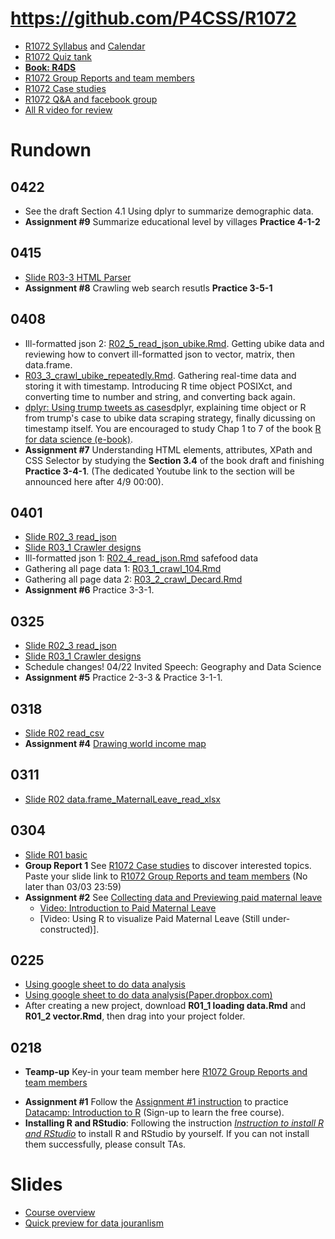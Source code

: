 # https://github.com/P4CSS/R1072 
* [R1072 Syllabus](R1072_Syllabus.md) and [Calendar](https://paper.dropbox.com/doc/R1072-Syllabus--AZd6GlrDOYiIye~0x69c0Yg6Ag-zro9ljIu9v5hRwC6IjAiF#:uid=920393965488318189427929&h2=Calendar)
* [R1072 Quiz tank](https://docs.google.com/document/d/1yfiup5vOpzjW6cqhNcavAH0TPmQ9LEPY9fth8wwuzXE/edit?usp=sharing)
* **[Book: R4DS](https://docs.google.com/document/d/1e7jd9TAi1hppu0di5yZsDXbwoX2oAJ2O4l6UESVJePU/edit?usp=sharing)**
* [R1072 Group Reports and team members](https://paper.dropbox.com/doc/R1072-Group-Reports--AXvyCgGTcL5T1NODoHGmqNwMAg-nm06vnUBbKXdiJQZHRKhW)
* [R1072 Case studies](https://paper.dropbox.com/doc/R1072-Readings--AXvcyB39NbHt0TsoMQ3Uw7~fAg-GE6FqWbMQlTUDITISdaU5)
* [R1072 Q&A and facebook group](https://www.facebook.com/groups/R1072)
* [All R video for review](https://www.youtube.com/playlist?list=PLK0n8HKZQ_VfJcqBGlcAc0IKoY00mdF1B)




# Rundown


## 0422
* See the draft Section 4.1 Using dplyr to summarize demographic data.
* **Assignment #9** Summarize educational level by villages **Practice 4-1-2**

## 0415 
* [Slide R03-3 HTML Parser](https://docs.google.com/presentation/d/1xS7jfahx8t7WuYmSbe4qfUjs0L7u3CgaqLADmcerGso/edit?usp=sharing)
* **Assignment #8** Crawling web search resutls **Practice 3-5-1**

## 0408
* Ill-formatted json 2: [R02_5_read_json_ubike.Rmd](R02_5_read_json_ubike.Rmd). Getting ubike data and reviewing how to convert ill-formatted json to vector, matrix, then data.frame.
* [R03_3_crawl_ubike_repeatedly.Rmd](R03_3_crawl_ubike_repeatedly.Rmd). Gathering real-time data and storing it with timestamp. Introducing R time object POSIXct, and converting time to number and string, and converting back again.
* [dplyr: Using trump tweets as cases](https://docs.google.com/presentation/d/1XObGWzjldqcXuPQ8o4GyUkHAPSaujuBUyjhE5aYI8vQ/edit?usp=sharing)dplyr, explaining time object or R from trump's case to ubike data scraping strategy, finally dicussing on timestamp itself. You are encouraged to study Chap 1 to 7 of the book [R for data science (e-book)](https://r4ds.had.co.nz/index.html).
* **Assignment #7** Understanding HTML elements, attributes, XPath and CSS Selector by studying the **Section 3.4** of the book draft and finishing **Practice 3-4-1**. (The dedicated Youtube link to the section will be announced here after 4/9 00:00).  

## 0401
* [Slide R02_3 read_json](https://docs.google.com/presentation/d/15k3cEw3ogBP5Cg5k5RZb0s4kVqoTDKuYJ67OUO043P4/edit?usp=sharing)
* [Slide R03_1 Crawler designs](https://drive.google.com/open?id=1DCveWYpwlR4xfbySKVoikgdme5W71Pp57vyxSojr7XE)
* Ill-formatted json 1: [R02_4_read_json.Rmd](R02_4_read_json.Rmd) safefood data
* Gathering all page data 1: [R03_1_crawl_104.Rmd](R03_1_crawl_104.Rmd)
* Gathering all page data 2: [R03_2_crawl_Decard.Rmd](R03_2_crawl_Decard.Rmd)
* **Assignment #6** Practice 3-3-1.


## 0325
* [Slide R02_3 read_json](https://docs.google.com/presentation/d/15k3cEw3ogBP5Cg5k5RZb0s4kVqoTDKuYJ67OUO043P4/edit?usp=sharing)
* [Slide R03_1 Crawler designs](https://drive.google.com/open?id=1DCveWYpwlR4xfbySKVoikgdme5W71Pp57vyxSojr7XE)
* Schedule changes! 04/22 Invited Speech: Geography and Data Science
* **Assignment #5** Practice 2-3-3 & Practice 3-1-1.

## 0318
* [Slide R02 read_csv](https://docs.google.com/presentation/d/1vzJL2YU-kWKeM66bLxRFrdXLleWC_mbRFhXi-xkDuqM/edit?usp=sharing)
* **Assignment #4** [Drawing world income map](https://github.com/P4CSS/Assignments/blob/master/02_incomemap.md)

## 0311
* [Slide R02 data.frame_MaternalLeave_read_xlsx](https://docs.google.com/presentation/d/1evDPBwA9UJ2ubhwiQWK0XYZiaCzUWLKIeRftwMPd-EI/edit?usp=sharing)


## 0304
* [Slide R01 basic](https://docs.google.com/presentation/d/1gvWK2qDZuwR7lRrCLfVwfzrMBt1Dw2yFcG8LeoNgLrA/edit?usp=sharing)
* **Group Report 1** See [R1072 Case studies](https://paper.dropbox.com/doc/R1072-Readings--AXvcyB39NbHt0TsoMQ3Uw7~fAg-GE6FqWbMQlTUDITISdaU5) to discover interested topics. Paste your slide link to [R1072 Group Reports and team members](https://paper.dropbox.com/doc/R1072-Group-Reports--AXvyCgGTcL5T1NODoHGmqNwMAg-nm06vnUBbKXdiJQZHRKhW) (No later than 03/03 23:59)
* **Assignment #2** See [Collecting data and Previewing paid maternal leave](https://github.com/P4CSS/Assignments/blob/master/02_CollectingData.md)
  * [Video: Introduction to Paid Maternal Leave](https://www.youtube.com/watch?v=dZE2xsqYQqY)
  * [Video: Using R to visualize Paid Maternal Leave (Still under-constructed)].


## 0225
* [Using google sheet to do data analysis](https://docs.google.com/document/d/1rZFQ7PTx9sJ9GRia6sYkVWJszzgtFK1liC6XzwevuuU/edit?usp=sharing)
* [Using google sheet to do data analysis(Paper.dropbox.com)](https://paper.dropbox.com/doc/R1072-Google-sheets--AYK5GUwXHddXnu7o6k_Pvpy0AQ-JyHWP58aK9qNk6cqJrm1L)
* After creating a new project, download **R01_1 loading data.Rmd** and **R01_2 vector.Rmd**, then drag into your project folder.

## 0218
* **Teamp-up** Key-in your team member here [R1072 Group Reports and team members](https://paper.dropbox.com/doc/R1072-Group-Reports--AXvyCgGTcL5T1NODoHGmqNwMAg-nm06vnUBbKXdiJQZHRKhW)

- **Assignment #1** Follow the [Assignment #1 instruction](https://github.com/P4CSS/Assignments/blob/master/01DataCamp.md) to practice [Datacamp: Introduction to R](https://www.datacamp.com/courses/free-introduction-to-r) (Sign-up to learn the free course).
- **Installing R and RStudio**: Following the instruction *[Instruction to install R and RStudio](https://docs.google.com/presentation/d/1bbPRNJJQkN9f9XDzeyKSCNV7CYl1zmR6esXT0XTETGU/edit?usp=sharing)* to install R and RStudio by yourself. If you can not install them successfully, please consult TAs.

# Slides
* [Course overview](https://docs.google.com/presentation/d/1YCjXUR-i8-6ZAWr8uYCVyStUf7MVOiKWkVCNI-kLuBk/edit?usp=sharing)
* [Quick preview for data jouranlism](https://docs.google.com/presentation/d/1vVpWS875wz6Cz4Be4IiCiRZWGMrlAohbJ7dr4jrNkwk/edit?usp=sharing)
